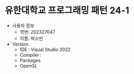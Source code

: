 # 유한대학교 프로그래밍 패턴 24-1
* 사용자 정보
    - 학번: 202327047
    - 이름: 박소빈
* Version
   * IDE : Visual Studio 2022
   * Compiler :
   * Packages
    * OpenGL
